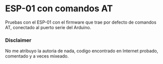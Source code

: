 # ESP-01 con comandos AT #
Pruebas con el ESP-01 con el firmware que trae por defecto de comandos AT, conectado al puerto serie del Arduino.

### Disclaimer ###
No me atribuyo la autoria de nada, codigo encontrado en Internet probado, comentado y a veces mixeado. 
